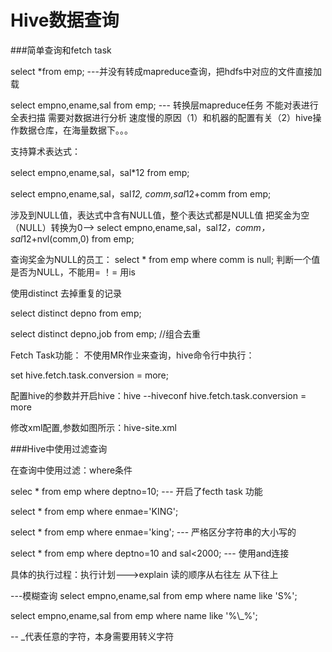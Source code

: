 # Hive数据查询

###简单查询和fetch task

select *from emp; ---并没有转成mapreduce查询，把hdfs中对应的文件直接加载 

select empno,ename,sal from emp; --- 转换层mapreduce任务 不能对表进行全表扫描 需要对数据进行分析 速度慢的原因（1）和机器的配置有关（2）hive操作数据仓库，在海量数据下。。。

支持算术表达式： 

select empno,ename,sal，sal*12 from emp;

select empno,ename,sal，sal*12, comm,sal*12+comm from emp; 

涉及到NULL值，表达式中含有NULL值，整个表达式都是NULL值 把奖金为空（NULL）转换为0--> 
select empno,ename,sal，sal*12，comm，sal*12+nvl(comm,0) from emp; 

查询奖金为NULL的员工： select * from emp where comm is null; 
判断一个值是否为NULL，不能用= ！= 用is 

使用distinct 去掉重复的记录 

select distinct depno from emp; 

select distinct depno,job from emp; //组合去重 

Fetch Task功能： 不使用MR作业来查询，hive命令行中执行：

set hive.fetch.task.conversion = more; 

配置hive的参数并开启hive：hive --hiveconf hive.fetch.task.conversion = more 

修改xml配置,参数如图所示：hive-site.xml

###Hive中使用过滤查询

在查询中使用过滤：where条件 

selec * from emp where deptno=10; --- 开启了fecth task 功能 

select * from emp where enmae='KING'; 

select * from emp where enmae='king'; --- 严格区分字符串的大小写的 

select * from emp where deptno=10 and sal<2000; --- 使用and连接 

具体的执行过程：执行计划--->explain 读的顺序从右往左 从下往上 

---模糊查询 
select empno,ename,sal from emp where name like 'S%'; 

select empno,ename,sal from emp where name like '%\\_%'; 

-- _代表任意的字符，本身需要用转义字符


<!--
create time: 2018-03-06 21:38:37
Author: Alfred

This file is created by Marboo<http://marboo.io> template file $MARBOO_HOME/.media/starts/default.md
本文件由 Marboo<http://marboo.io> 模板文件 $MARBOO_HOME/.media/starts/default.md 创建
-->

